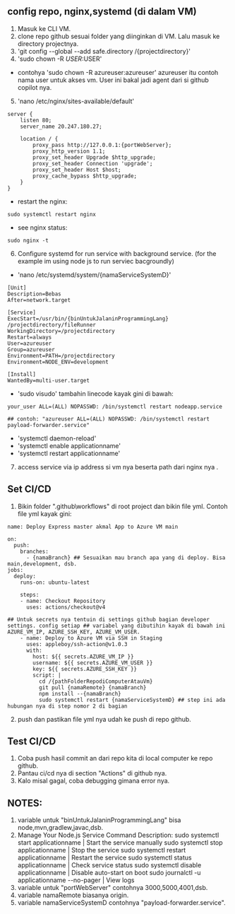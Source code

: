 ## config repo, nginx,systemd (di dalam VM)
1. Masuk ke CLI VM.
2. clone repo github sesuai folder yang diinginkan di VM. Lalu masuk ke directory projectnya.
3. 'git config --global --add safe.directory /{projectdirectory}'
4. 'sudo chown -R $USER:$USER'
- contohya 'sudo chown -R azureuser:azureuser' azureuser itu contoh nama user untuk akses vm. User ini bakal jadi agent dari si github copilot nya.
5. 'nano /etc/nginx/sites-available/default'
```syntax
server {
    listen 80;
    server_name 20.247.180.27;

    location / {
        proxy_pass http://127.0.0.1:{portWebServer};
        proxy_http_version 1.1;
        proxy_set_header Upgrade $http_upgrade;
        proxy_set_header Connection 'upgrade';
        proxy_set_header Host $host;
        proxy_cache_bypass $http_upgrade;
    }
}
```
- restart the nginx:
```
sudo systemctl restart nginx
```
- see nginx status:
```
sudo nginx -t
```

6. Configure systemd for run service with background service. (for the example im using node js to run serviec bacgroundly)
- 'nano /etc/systemd/system/{namaServiceSystemD}'
```syntax
[Unit]
Description=Bebas
After=network.target

[Service]
ExecStart=/usr/bin/{binUntukJalaninProgrammingLang} /projectdirectory/fileRunner
WorkingDirectory=/projectdirectory
Restart=always
User=azureuser
Group=azureuser
Environment=PATH=/projectdirectory
Environment=NODE_ENV=development

[Install]
WantedBy=multi-user.target
```

- 'sudo visudo'
tambahin linecode kayak gini di bawah:
```
your_user ALL=(ALL) NOPASSWD: /bin/systemctl restart nodeapp.service

## contoh: "azureuser ALL=(ALL) NOPASSWD: /bin/systemctl restart payload-forwarder.service"
```

- 'systemctl daemon-reload'
- 'systemctl enable applicationname'
- 'systemctl restart applicationname'


7. access service via ip address si vm nya beserta path dari nginx nya .

## Set CI/CD
1. Bikin folder ".github\workflows" di root project dan bikin file yml. Contoh file yml kayak gini:
```
name: Deploy Express master akmal App to Azure VM main

on:
  push:
    branches:
      - {namaBranch} ## Sesuaikan mau branch apa yang di deploy. Bisa main,development, dsb.
jobs:
  deploy:
    runs-on: ubuntu-latest

    steps:
    - name: Checkout Repository
      uses: actions/checkout@v4

## Untuk secrets nya tentuin di settings github bagian developer settings. config setiap ## variabel yang dibutihin kayak di bawah ini AZURE_VM_IP, AZURE_SSH_KEY, AZURE_VM_USER.
    - name: Deploy to Azure VM via SSH in Staging
      uses: appleboy/ssh-action@v1.0.3
      with:
        host: ${{ secrets.AZURE_VM_IP }}
        username: ${{ secrets.AZURE_VM_USER }}
        key: ${{ secrets.AZURE_SSH_KEY }}
        script: |
          cd /{pathFolderRepodiComputerAtauVm}
          git pull {namaRemote} {namaBranch}
          npm install --{namaBranch}
          sudo systemctl restart {namaServiceSystemD} ## step ini ada hubungan nya di step nomor 2 di bagian 
```
2. push dan pastikan file yml nya udah ke push di repo github.


## Test CI/CD
1. Coba push hasil commit an dari repo kita di local computer ke repo github.
2. Pantau ci/cd nya di section "Actions" di github nya.
3. Kalo misal gagal, coba debugging gimana error nya.

## NOTES:
1. variable untuk "binUntukJalaninProgrammingLang" bisa node,mvn,gradlew,javac,dsb.
2. Manage Your Node.js Service
Command	Description:
sudo systemctl start applicationname            | Start the service manually
sudo systemctl stop applicationname             | Stop the service
sudo systemctl restart applicationname          | Restart the service
sudo systemctl status applicationname           | Check service status
sudo systemctl disable applicationname          | Disable auto-start on boot
sudo journalctl -u applicationname --no-pager   | View logs
3. variable untuk "portWebServer" contohnya 3000,5000,4001,dsb.
4. variable namaRemote biasanya origin.
5. variable namaServiceSystemD contohnya "payload-forwarder.service".
